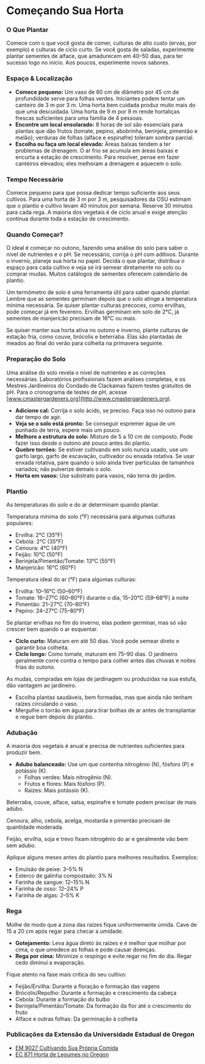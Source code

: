 # Começando Sua Horta

### O Que Plantar

Comece com o que você gosta de comer, culturas de alto custo (ervas, por exemplo) e culturas de ciclo curto. Se você gosta de saladas, experimente plantar sementes de alface, que amadurecem em 40–50 dias, para ter sucesso logo no início. Aos poucos, experimente novos sabores.

### Espaço & Localização

- **Comece pequeno:** Um vaso de 60 cm de diâmetro por 45 cm de profundidade serve para folhas verdes. Iniciantes podem tentar um canteiro de 3 m por 3 m. Uma horta bem cuidada produz muito mais do que uma descuidada. Uma horta de 9 m por 9 m rende hortaliças frescas suficientes para uma família de 4 pessoas.
- **Encontre um local ensolarado:** 8 horas de sol são essenciais para plantas que dão frutos (tomate, pepino, abobrinha, berinjela, pimentão e melão); verduras de folhas (alface e espinafre) toleram sombra parcial.
- **Escolha ou faça um local elevado:** Áreas baixas tendem a ter problemas de drenagem. O ar frio se acumula em áreas baixas e encurta a estação de crescimento. Para resolver, pense em fazer canteiros elevados; eles melhoram a drenagem e aquecem o solo.

### Tempo Necessário

Comece pequeno para que possa dedicar tempo suficiente aos seus cultivos. Para uma horta de 3 m por 3 m, pesquisadores da OSU estimam que o plantio e cultivo levam 40 minutos por semana. Reserve 30 minutos para cada rega. A maioria dos vegetais é de ciclo anual e exige atenção contínua durante toda a estação de crescimento.

### Quando Começar?

O ideal é começar no outono, fazendo uma análise do solo para saber o nível de nutrientes e o pH. Se necessário, corrija o pH com aditivos. Durante o inverno, planeje sua horta no papel. Decida o que plantar, distribua o espaço para cada cultivo e veja se irá semear diretamente no solo ou comprar mudas. Muitos catálogos de sementes oferecem calendário de plantio.

Um termômetro de solo é uma ferramenta útil para saber quando plantar. Lembre que as sementes germinam depois que o solo atinge a temperatura mínima necessária. Se quiser plantar culturas precoces, como ervilhas, pode começar já em fevereiro. Ervilhas germinam em solo de 2°C, já sementes de manjericão precisam de 16°C ou mais.

Se quiser manter sua horta ativa no outono e inverno, plante culturas de estação fria, como couve, brócolis e beterraba. Elas são plantadas de meados ao final do verão para colheita na primavera seguinte.

### Preparação do Solo

Uma análise do solo revela o nível de nutrientes e as correções necessárias. Laboratórios profissionais fazem análises completas, e os Mestres Jardineiros do Condado de Clackamas fazem testes gratuitos de pH. Para o cronograma de testes de pH, acesse [www.cmastergardeners.org](http://www.cmastergardeners.org).

- **Adicione cal:** Corrija o solo ácido, se preciso. Faça isso no outono para dar tempo de agir.
- **Veja se o solo está pronto:** Se conseguir espremer água de um punhado de terra, espere mais um pouco.
- **Melhore a estrutura do solo:** Misture de 5 a 10 cm de composto. Pode fazer isso desde o outono até pouco antes do plantio.
- **Quebre torrões:** Se estiver cultivando em solo nunca usado, use um garfo largo, garfo de escavação, cultivador ou enxada rotativa. Se usar enxada rotativa, pare quando o solo ainda tiver partículas de tamanhos variados; não pulverize demais o solo.
- **Horta em vasos:** Use substrato para vasos, não terra do jardim.

### Plantio

As temperaturas do solo e do ar determinam quando plantar.


Temperatura mínima do solo (°F) necessária para algumas culturas populares:

- Ervilha: 2°C (35°F)
- Cebola: 2°C (35°F)
- Cenoura: 4°C (40°F)
- Feijão: 10°C (50°F)
- Berinjela/Pimentão/Tomate: 13°C (55°F)
- Manjericão: 16°C (60°F)


Temperatura ideal do ar (°F) para algumas culturas:

- Ervilha: 10–16°C (50–60°F)
- Tomate: 16–27°C (60–80°F) durante o dia, 15–20°C (59–68°F) à noite
- Pimentão: 21–27°C (70–80°F)
- Pepino: 24–27°C (75–80°F)

Se plantar ervilhas no fim do inverno, elas podem germinar, mas só vão crescer bem quando o ar esquentar.


- **Ciclo curto:** Maturam em até 50 dias. Você pode semear direto e garantir boa colheita.
- **Ciclo longo:** Como tomate, maturam em 75–90 dias. O jardineiro geralmente corre contra o tempo para colher antes das chuvas e noites frias do outono.


As mudas, compradas em lojas de jardinagem ou produzidas na sua estufa, dão vantagem ao jardineiro.

- Escolha plantas saudáveis, bem formadas, mas que ainda não tenham raízes circulando o vaso.
- Mergulhe o torrão em água para tirar bolhas de ar antes de transplantar e regue bem depois do plantio.

### Adubação

A maioria dos vegetais é anual e precisa de nutrientes suficientes para produzir bem.

- **Adubo balanceado:** Use um que contenha nitrogênio (N), fósforo (P) e potássio (K).
  - Folhas verdes: Mais nitrogênio (N).
  - Frutos e flores: Mais fósforo (P).
  - Raízes: Mais potássio (K).


Beterraba, couve, alface, salsa, espinafre e tomate podem precisar de mais adubo.


Cenoura, alho, cebola, acelga, mostarda e pimentão precisam de quantidade moderada.


Feijão, ervilha, soja e trevo fixam nitrogênio do ar e geralmente vão bem sem adubo.


Aplique alguns meses antes do plantio para melhores resultados. Exemplos:

- Emulsão de peixe: 3–5% N
- Esterco de galinha compostado: 3% N
- Farinha de sangue: 12–15% N
- Farinha de osso: 12–24% P
- Farinha de algas: 2–5% K

### Rega

Molhe de modo que a zona das raízes fique uniformemente úmida. Cave de 15 a 20 cm após regar para checar a umidade.

- **Gotejamento:** Leva água direto às raízes e é melhor que molhar por cima, o que umedece as folhas e pode causar doenças.
- **Rega por cima:** Minimize o respingo e evite regar no fim do dia. Regar cedo diminui a evaporação.


Fique atento na fase mais crítica do seu cultivo:

- Feijão/Ervilha: Durante a floração e formação das vagens
- Brócolis/Repolho: Durante a formação e crescimento da cabeça
- Cebola: Durante a formação do bulbo
- Berinjela/Pimentão/Tomate: Da formação da flor até o crescimento do fruto
- Alface e outras folhas: Da germinação à colheita

### Publicações da Extensão da Universidade Estadual de Oregon

- [EM 9027 Cultivando Sua Própria Comida](https://catalog.extension.oregonstate.edu/em9027)
- [EC 871 Horta de Legumes no Oregon](https://catalog.extension.oregonstate.edu/ec871)
